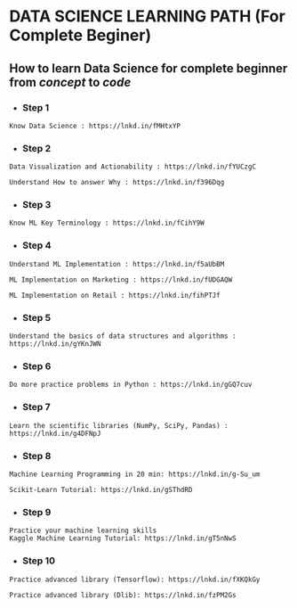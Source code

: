 # DATA SCIENCE LEARNING PATH (For Complete Beginer)


## How to learn **Data Science** for complete beginner from *concept* to *code*

* ### Step 1 <br>
```
Know Data Science : https://lnkd.in/fMHtxYP
```

* ### Step 2 <br>
```
Data Visualization and Actionability : https://lnkd.in/fYUCzgC

Understand How to answer Why : https://lnkd.in/f396Dqg

```
* ### Step 3 <br>
```
Know ML Key Terminology : https://lnkd.in/fCihY9W
```

* ### Step 4 <br>
```
Understand ML Implementation : https://lnkd.in/f5aUbBM
 
ML Implementation on Marketing : https://lnkd.in/fUDGAQW

ML Implementation on Retail : https://lnkd.in/fihPTJf
```             

* ### Step 5 <br>
```
Understand the basics of data structures and algorithms : https://lnkd.in/gYKnJWN
```

* ### Step 6 <br>
```
Do more practice problems in Python : https://lnkd.in/gGQ7cuv
```

* ### Step 7 <br>
```
Learn the scientific libraries (NumPy, SciPy, Pandas) : https://lnkd.in/g4DFNpJ
```

* ### Step 8 <br>
```
Machine Learning Programming in 20 min: https://lnkd.in/g-Su_um

Scikit-Learn Tutorial: https://lnkd.in/gSThdRD
```

* ### Step 9 <br>
```
Practice your machine learning skills
Kaggle Machine Learning Tutorial: https://lnkd.in/gT5nNwS
```

* ### Step 10 <br>
```
Practice advanced library (Tensorflow): https://lnkd.in/fXKQkGy

Practice advanced library (Dlib): https://lnkd.in/fzPM2Gs
```